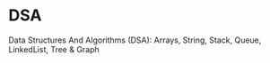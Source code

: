 # DSA
Data Structures And Algorithms (DSA): Arrays, String, Stack, Queue, LinkedList, Tree &amp; Graph
